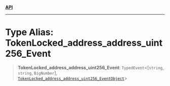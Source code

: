 [**API**](../../../README.md)

***

# Type Alias: TokenLocked\_address\_address\_uint256\_Event

> **TokenLocked\_address\_address\_uint256\_Event**: `TypedEvent`\<\[`string`, `string`, `BigNumber`\], [`TokenLocked_address_address_uint256_EventObject`](../interfaces/TokenLocked_address_address_uint256_EventObject.md)\>

